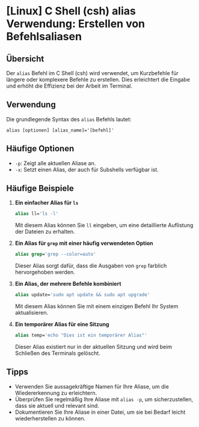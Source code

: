 # [Linux] C Shell (csh) alias Verwendung: Erstellen von Befehlsaliasen

## Übersicht
Der `alias` Befehl im C Shell (csh) wird verwendet, um Kurzbefehle für längere oder komplexere Befehle zu erstellen. Dies erleichtert die Eingabe und erhöht die Effizienz bei der Arbeit im Terminal.

## Verwendung
Die grundlegende Syntax des `alias` Befehls lautet:

```
alias [optionen] [alias_name]='[befehl]'
```

## Häufige Optionen
- `-p`: Zeigt alle aktuellen Aliase an.
- `-x`: Setzt einen Alias, der auch für Subshells verfügbar ist.

## Häufige Beispiele

1. **Ein einfacher Alias für `ls`**
   ```csh
   alias ll='ls -l'
   ```
   Mit diesem Alias können Sie `ll` eingeben, um eine detaillierte Auflistung der Dateien zu erhalten.

2. **Ein Alias für `grep` mit einer häufig verwendeten Option**
   ```csh
   alias grep='grep --color=auto'
   ```
   Dieser Alias sorgt dafür, dass die Ausgaben von `grep` farblich hervorgehoben werden.

3. **Ein Alias, der mehrere Befehle kombiniert**
   ```csh
   alias update='sudo apt update && sudo apt upgrade'
   ```
   Mit diesem Alias können Sie mit einem einzigen Befehl Ihr System aktualisieren.

4. **Ein temporärer Alias für eine Sitzung**
   ```csh
   alias temp='echo "Dies ist ein temporärer Alias"'
   ```
   Dieser Alias existiert nur in der aktuellen Sitzung und wird beim Schließen des Terminals gelöscht.

## Tipps
- Verwenden Sie aussagekräftige Namen für Ihre Aliase, um die Wiedererkennung zu erleichtern.
- Überprüfen Sie regelmäßig Ihre Aliase mit `alias -p`, um sicherzustellen, dass sie aktuell und relevant sind.
- Dokumentieren Sie Ihre Aliase in einer Datei, um sie bei Bedarf leicht wiederherstellen zu können.